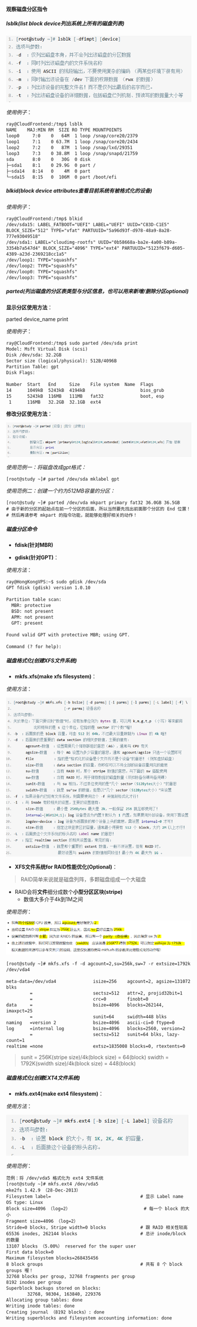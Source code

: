 #### 观察磁盘分区指令
##### lsblk(list block device列出系统上所有的磁盘列表)

![0](./img/09Chapter/Capture14.PNG)

*使用例子*：

```Shell
ray@CloudFrontend:/tmp$ lsblk
NAME    MAJ:MIN RM  SIZE RO TYPE MOUNTPOINTS
loop0     7:0    0   64M  1 loop /snap/core20/2379
loop1     7:1    0 63.7M  1 loop /snap/core20/2434
loop2     7:2    0   87M  1 loop /snap/lxd/29351
loop3     7:3    0 38.8M  1 loop /snap/snapd/21759
sda       8:0    0   30G  0 disk 
├─sda1    8:1    0 29.9G  0 part /
├─sda14   8:14   0    4M  0 part 
└─sda15   8:15   0  106M  0 part /boot/efi

```
##### blkid(block device attributes查看目前系统有被格式化的设备)

*使用例子*：

```Shell
ray@CloudFrontend:/tmp$ blkid
/dev/sda15: LABEL_FATBOOT="UEFI" LABEL="UEFI" UUID="C83D-C1E5" BLOCK_SIZE="512" TYPE="vfat" PARTUUID="5a96d93f-d978-48a9-8a28-777e93049518"
/dev/sda1: LABEL="cloudimg-rootfs" UUID="0b58668a-ba2e-4a00-b89a-3354b7a547d4" BLOCK_SIZE="4096" TYPE="ext4" PARTUUID="5123f679-d605-4389-a23d-2369218cc1a5"
/dev/loop1: TYPE="squashfs"
/dev/loop2: TYPE="squashfs"
/dev/loop0: TYPE="squashfs"
/dev/loop3: TYPE="squashfs"
```

##### parted(列出磁盘的分区表类型与分区信息，也可以用来新增/删除分区optional)

**显示分区使用方法**：

parted device_name print

*使用例子*：

```Shell
ray@CloudFrontend:/tmp$ sudo parted /dev/sda print
Model: Msft Virtual Disk (scsi)
Disk /dev/sda: 32.2GB
Sector size (logical/physical): 512B/4096B
Partition Table: gpt
Disk Flags: 

Number  Start   End     Size    File system  Name  Flags
14      1049kB  5243kB  4194kB                     bios_grub
15      5243kB  116MB   111MB   fat32              boot, esp
 1      116MB   32.2GB  32.1GB  ext4
```
**修改分区使用方法**：

![0](./img/09Chapter/Capture26.PNG)

*使用范例一：将磁盘改成gpt格式：*

```Shell:
[root@study ~]# parted /dev/sda mklabel gpt
```

*使用范例二：创建一个约为512MB容量的分区：*

```Shell：
[root@study ~]# parted /dev/vda mkpart primary fat32 36.0GB 36.5GB
# 由于新的分区的起始点在前一个分区的后面，所以当然要先找出前面那个分区的 End 位置！
# 然后再请参考 mkpart 的指令功能，就能够处理好相关的动作！
```

##### 磁盘分区命令

- **fdisk(针对MBR)**

- **gdisk(针对GPT)**：

*使用方法*：
```Shell
ray@HongKongVPS:~$ sudo gdisk /dev/sda
GPT fdisk (gdisk) version 1.0.10

Partition table scan:
  MBR: protective
  BSD: not present
  APM: not present
  GPT: present

Found valid GPT with protective MBR; using GPT.

Command (? for help):
```

##### 磁盘格式化(创建XFS文件系统)
- **mkfs.xfs(make xfs filesystem)**：

*使用方法*：

![0](./img/09Chapter/Capture15.PNG)

- **XFS文件系统for RAID性能优化(Optional)**：
> RAID简单来说就是磁盘列阵，多颗磁盘组成一个大磁盘

- RAID会将**文件**细分成数个**小型分区区块(stripe)**
    - 数值大多介于4k到1M之间

*使用范例*：

![0](./img/09Chapter/Capture16.PNG)

```Shell
[root@study ~]# mkfs.xfs -f -d agcount=2,su=256k,sw=7 -r extsize=1792k /dev/vda4

meta-data=/dev/vda4              isize=256    agcount=2, agsize=131072 blks
         =                       sectsz=512   attr=2, projid32bit=1
         =                       crc=0        finobt=0
data     =                       bsize=4096   blocks=262144, imaxpct=25
         =                       sunit=64     swidth=448 blks
naming   =version 2              bsize=4096   ascii-ci=0 ftype=0
log      =internal log           bsize=4096   blocks=2560, version=2
         =                       sectsz=512   sunit=64 blks, lazy-count=1
realtime =none                   extsz=1835008 blocks=0, rtextents=0
```

> sunit = 256K(stripe size)/4k(block size) = 64(block)
> swidth = 1792K(swidth size)/4k(block size) = 448(block)
##### 磁盘格式化(创建EXT4文件系统)
- **mkfs.ext4(make ext4 filesystem)**：

*使用方法*：

![0](./img/09Chapter/Capture17.PNG)


*使用范例*：
```Shell
范例：将 /dev/vda5 格式化为 ext4 文件系统
[root@study ~]# mkfs.ext4 /dev/vda5
mke2fs 1.42.9 （28-Dec-2013）
Filesystem label=                                  # 显示 Label name
OS type: Linux
Block size=4096 （log=2）                            # 每一个 block 的大小
Fragment size=4096 （log=2）
Stride=0 blocks, Stripe width=0 blocks             # 跟 RAID 相关性较高
65536 inodes, 262144 blocks                        # 总计 inode/block 的数量
13107 blocks （5.00%） reserved for the super user
First data block=0
Maximum filesystem blocks=268435456
8 block groups                                     # 共有 8 个 block groups 喔！
32768 blocks per group, 32768 fragments per group
8192 inodes per group
Superblock backups stored on blocks:
        32768, 98304, 163840, 229376
Allocating group tables: done
Writing inode tables: done
Creating journal （8192 blocks）: done
Writing superblocks and filesystem accounting information: done
```

